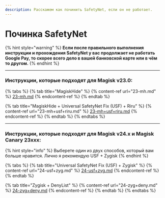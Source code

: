 ```yaml
---
description: Расскажем как починить SafetyNet, если он не работает.
---
```


# Починка SafetyNet

{% hint style="warning" %}
**Если после правильного выполнения инструкции и прохождения SafetyNet у вас продолжает не работать Google Pay, то скорее всего дело в вашей банковской карте или в чём то другом.**
{% endhint %}

***

### Инструкции, которые подходят для Magisk v23.0: <a href="#instrukcii-kotorye-podkhodyat-dlya-magisk-23.0" id="instrukcii-kotorye-podkhodyat-dlya-magisk-23.0"></a>

{% tabs %}
{% tab title="MagiskHide" %}
{% content-ref url="23-mh.md" %}
[23-mh.md](23-mh.md)
{% endcontent-ref %}
{% endtab %}

{% tab title="MagiskHide + Universal SafetyNet Fix (USF) + Riru" %}
{% content-ref url="23-mh+usf+riru.md" %}
[23-mh+usf+riru.md](23-mh+usf+riru.md)
{% endcontent-ref %}
{% endtab %}
{% endtabs %}

***

### Инструкции, которые подходят для Magisk v24.x и Magisk Canary 23ххх: <a href="#instrukcii-kotorye-podkhodyat-dlya-magisk-24.0-i-magisk-canary-23khkhkh" id="instrukcii-kotorye-podkhodyat-dlya-magisk-24.0-i-magisk-canary-23khkhkh"></a>

{% hint style="info" %}
Выберете один из двух способов, который вам больше нравится. Лично я рекомендую USF + Zygisk
{% endhint %}

{% tabs %}
{% tab title="Universal SafetyNet Fix (USF) + Zygisk" %}
{% content-ref url="24-usf+zyg.md" %}
[24-usf+zyg.md](24-usf+zyg.md)
{% endcontent-ref %}
{% endtab %}

{% tab title="Zygisk + DenyList" %}
{% content-ref url="24-zyg+deny.md" %}
[24-zyg+deny.md](24-zyg+deny.md)
{% endcontent-ref %}
{% endtab %}
{% endtabs %}
